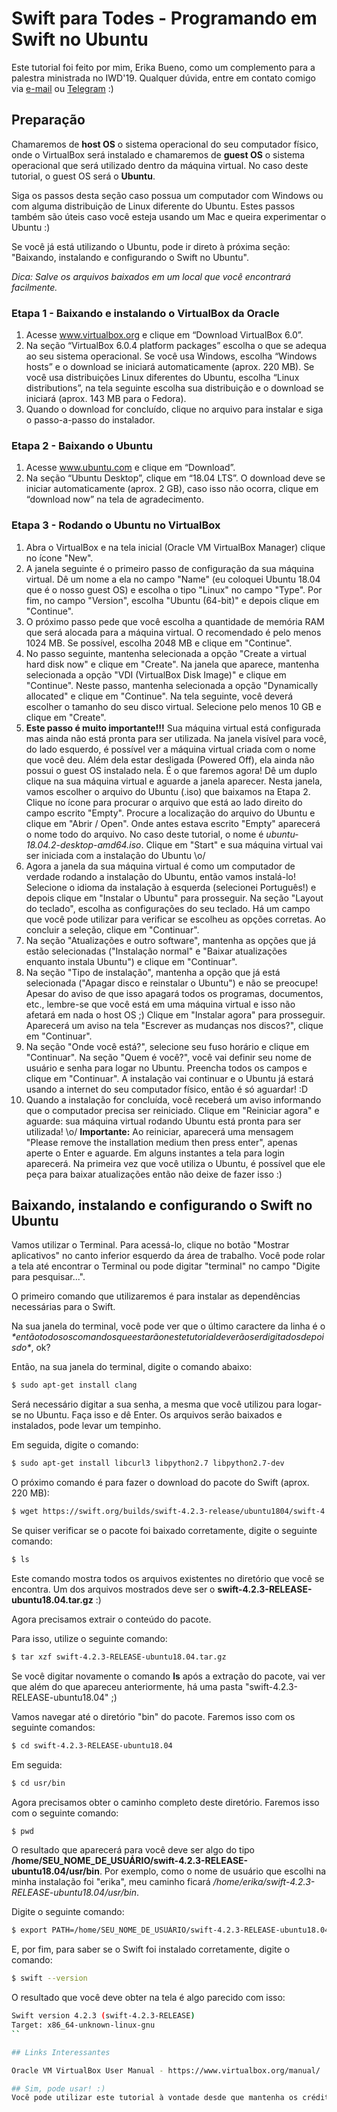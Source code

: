 # Swift para Todes - Programando em Swift no Ubuntu

Este tutorial foi feito por mim, Erika Bueno, como um complemento para a palestra ministrada no IWD'19. Qualquer dúvida, entre em contato comigo via [e-mail](mailto:erbuen@protonmail.com) ou [Telegram](http://t.me/erbuen) :)

## Preparação

Chamaremos de **host OS** o sistema operacional do seu computador físico, onde o VirtualBox será instalado e chamaremos de **guest OS** o sistema operacional que será utilizado dentro da máquina virtual. No caso deste tutorial, o guest OS será o **Ubuntu**.

Siga os passos desta seção caso possua um computador com Windows ou com alguma distribuição de Linux diferente do Ubuntu. Estes passos também são úteis caso você esteja usando um Mac e queira experimentar o Ubuntu :)

Se você já está utilizando o Ubuntu, pode ir direto à próxima seção: "Baixando, instalando e configurando o Swift no Ubuntu".

*Dica: Salve os arquivos baixados em um local que você encontrará facilmente.*

### Etapa 1 - Baixando e instalando o VirtualBox da Oracle

1. Acesse www.virtualbox.org e clique em “Download VirtualBox 6.0”.
2. Na seção “VirtualBox 6.0.4 platform packages” escolha o que se adequa ao seu sistema operacional. Se você usa Windows, escolha “Windows hosts” e o download se iniciará automaticamente (aprox. 220 MB). Se você usa distribuições Linux diferentes do Ubuntu, escolha “Linux distributions”, na tela seguinte escolha sua distribuição e o download se iniciará (aprox. 143 MB para o Fedora).
3. Quando o download for concluído, clique no arquivo para instalar e siga o passo-a-passo do instalador.

### Etapa 2 - Baixando o Ubuntu

1. Acesse www.ubuntu.com e clique em “Download”.
2. Na seção “Ubuntu Desktop”, clique em “18.04 LTS”. O download deve se iniciar automaticamente (aprox. 2 GB), caso isso não ocorra, clique em “download now” na tela de agradecimento.

### Etapa 3 - Rodando o Ubuntu no VirtualBox

1. Abra o VirtualBox e na tela inicial (Oracle VM VirtualBox Manager) clique no ícone "New".
2. A janela seguinte é o primeiro passo de configuração da sua máquina virtual. Dê um nome a ela no campo "Name" (eu coloquei Ubuntu 18.04 que é o nosso guest OS) e escolha o tipo "Linux" no campo "Type". Por fim, no campo "Version", escolha "Ubuntu (64-bit)" e depois clique em "Continue".
3. O próximo passo pede que você escolha a quantidade de memória RAM que será alocada para a máquina virtual. O recomendado é pelo menos 1024 MB. Se possível, escolha 2048 MB e clique em "Continue".
4. No passo seguinte, mantenha selecionada a opção "Create a virtual hard disk now" e clique em "Create". Na janela que aparece, mantenha selecionada a opção "VDI (VirtualBox Disk Image)" e clique em "Continue". Neste passo, mantenha selecionada a opção "Dynamically allocated" e clique em "Continue". Na tela seguinte, você deverá escolher o tamanho do seu disco virtual. Selecione pelo menos 10 GB e clique em "Create".
5. **Este passo é muito importante!!!** Sua máquina virtual está configurada mas ainda não está pronta para ser utilizada. Na janela visível para você, do lado esquerdo, é possível ver a máquina virtual criada com o nome que você deu. Além dela estar desligada (Powered Off), ela ainda não possui o guest OS instalado nela. É o que faremos agora! Dê um duplo clique na sua máquina virtual e aguarde a janela aparecer. Nesta janela, vamos escolher o arquivo do Ubuntu (.iso) que baixamos na Etapa 2. Clique no ícone para procurar o arquivo que está ao lado direito do campo escrito "Empty". Procure a localização do arquivo do Ubuntu e clique em "Abrir / Open". Onde antes estava escrito "Empty" aparecerá o nome todo do arquivo. No caso deste tutorial, o nome é *ubuntu-18.04.2-desktop-amd64.iso*. Clique em "Start" e sua máquina virtual vai ser iniciada com a instalação do Ubuntu \o/
6. Agora a janela da sua máquina virtual é como um computador de verdade rodando a instalação do Ubuntu, então vamos instalá-lo! Selecione o idioma da instalação à esquerda (selecionei Português!) e depois clique em "Instalar o Ubuntu" para prosseguir. Na seção "Layout do teclado", escolha as configurações do seu teclado. Há um campo que você pode utilizar para verificar se escolheu as opções corretas. Ao concluir a seleção, clique em "Continuar".
7. Na seção "Atualizações e outro software", mantenha as opções que já estão selecionadas ("Instalação normal" e "Baixar atualizações enquanto instala Ubuntu") e clique em "Continuar".
8. Na seção "Tipo de instalação", mantenha a opção que já está selecionada ("Apagar disco e reinstalar o Ubuntu") e não se preocupe! Apesar do aviso de que isso apagará todos os programas, documentos, etc., lembre-se que você está em uma máquina virtual e isso não afetará em nada o host OS ;) Clique em "Instalar agora" para prosseguir. Aparecerá um aviso na tela "Escrever as mudanças nos discos?", clique em "Continuar".
9. Na seção "Onde você está?", selecione seu fuso horário e clique em "Continuar". Na seção "Quem é você?", você vai definir seu nome de usuário e senha para logar no Ubuntu. Preencha todos os campos e clique em "Continuar". A instalação vai continuar e o Ubuntu já estará usando a internet do seu computador físico, então é só aguardar! :D
10. Quando a instalação for concluída, você receberá um aviso informando que o computador precisa ser reiniciado. Clique em "Reiniciar agora" e aguarde: sua máquina virtual rodando Ubuntu está pronta para ser utilizada! \o/ **Importante:** Ao reiniciar, aparecerá uma mensagem "Please remove the installation medium then press enter", apenas aperte o Enter e aguarde. Em alguns instantes a tela para login aparecerá. Na primeira vez que você utiliza o Ubuntu, é possível que ele peça para baixar atualizações então não deixe de fazer isso :)

## Baixando, instalando e configurando o Swift no Ubuntu

Vamos utilizar o Terminal. Para acessá-lo, clique no botão "Mostrar aplicativos" no canto inferior esquerdo da área de trabalho. Você pode rolar a tela até encontrar o Terminal ou pode digitar "terminal" no campo "Digite para pesquisar...".

O primeiro comando que utilizaremos é para instalar as dependências necessárias para o Swift. 

Na sua janela do terminal, você pode ver que o último caractere da linha é o *$* então todos os comandos que estarão neste tutorial deverão ser digitados depois do *$*, ok?

Então, na sua janela do terminal, digite o comando abaixo:

```sh
$ sudo apt-get install clang
```
Será necessário digitar a sua senha, a mesma que você utilizou para logar-se no Ubuntu. Faça isso e dê Enter. Os arquivos serão baixados e instalados, pode levar um tempinho.

Em seguida, digite o comando:

```sh
$ sudo apt-get install libcurl3 libpython2.7 libpython2.7-dev 
```

O próximo comando é para fazer o download do pacote do Swift (aprox. 220 MB): 
```sh
$ wget https://swift.org/builds/swift-4.2.3-release/ubuntu1804/swift-4.2.3-RELEASE/swift-4.2.3-RELEASE-ubuntu18.04.tar.gz
```

Se quiser verificar se o pacote foi baixado corretamente, digite o seguinte comando:

```sh
$ ls
```

Este comando mostra todos os arquivos existentes no diretório que você se encontra. Um dos arquivos mostrados deve ser o **swift-4.2.3-RELEASE-ubuntu18.04.tar.gz** :)

Agora precisamos extrair o conteúdo do pacote. 

Para isso, utilize o seguinte comando:

```sh
$ tar xzf swift-4.2.3-RELEASE-ubuntu18.04.tar.gz
```

Se você digitar novamente o comando **ls** após a extração do pacote, vai ver que além do que apareceu anteriormente, há uma pasta "swift-4.2.3-RELEASE-ubuntu18.04" ;)

Vamos navegar até o diretório "bin" do pacote. Faremos isso com os seguinte comandos:

```sh
$ cd swift-4.2.3-RELEASE-ubuntu18.04
```

Em seguida: 

```sh
$ cd usr/bin
```

Agora precisamos obter o caminho completo deste diretório. Faremos isso com o seguinte comando:

```sh
$ pwd
```

O resultado que aparecerá para você deve ser algo do tipo **/home/SEU_NOME_DE_USUÁRIO/swift-4.2.3-RELEASE-ubuntu18.04/usr/bin**. Por exemplo, como o nome de usuário que escolhi na minha instalação foi "erika", meu caminho ficará */home/erika/swift-4.2.3-RELEASE-ubuntu18.04/usr/bin*.

Digite o seguinte comando:

```sh
$ export PATH=/home/SEU_NOME_DE_USUÁRIO/swift-4.2.3-RELEASE-ubuntu18.04/usr/bin:"${PATH}"
```

E, por fim, para saber se o Swift foi instalado corretamente, digite o comando:

```sh
$ swift --version
```

O resultado que você deve obter na tela é algo parecido com isso:

```sh
Swift version 4.2.3 (swift-4.2.3-RELEASE)
Target: x86_64-unknown-linux-gnu
``

## Links Interessantes

Oracle VM VirtualBox User Manual - https://www.virtualbox.org/manual/ 

## Sim, pode usar! :)
Você pode utilizar este tutorial à vontade desde que mantenha os créditos (meu nome + meu e-mail) e utilize somente para fins não-comerciais.
